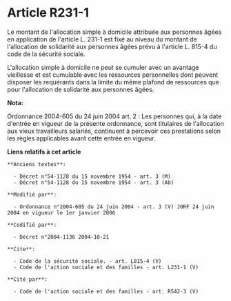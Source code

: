 # Article R231-1

Le montant de l'allocation simple à domicile attribuée aux personnes âgées en application de l'article L. 231-1 est fixé au
niveau du montant de l'allocation de solidarité aux personnes âgées prévu à l'article L. 815-4 du code de la sécurité
sociale. 

L'allocation simple à domicile ne peut se cumuler avec un avantage vieillesse et est cumulable avec les ressources
personnelles dont peuvent disposer les requérants dans la limite du même plafond de ressources que pour l'allocation de
solidarité aux personnes âgées.

**Nota:**

Ordonnance 2004-605 du 24 juin 2004 art. 2 : Les personnes qui, à la date d'entrée en vigueur de la présente ordonnance, sont
titulaires de l'allocation aux vieux travailleurs salariés, continuent à percevoir ces prestations selon les règles
applicables avant cette entrée en vigueur.

**Liens relatifs à cet article**

	**Anciens textes**:

	  - Décret n°54-1128 du 15 novembre 1954 - art. 3 (M)
	  - Décret n°54-1128 du 15 novembre 1954 - art. 3 (Ab)

	**Modifié par**:

	  - Ordonnance n°2004-605 du 24 juin 2004 - art. 3 (V) JORF 24 juin 2004 en vigueur le 1er janvier 2006

	**Codifié par**:

	  - Décret n°2004-1136 2004-10-21

	**Cite**:

	  - Code de la sécurité sociale. - art. L815-4 (V)
	  - Code de l'action sociale et des familles - art. L231-1 (V)

	**Cité par**:

	  - Code de l'action sociale et des familles - art. R542-3 (V)
